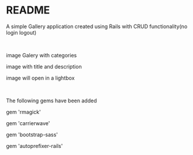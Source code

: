 # README

<p>A simple Gallery application created using Rails with CRUD functionality(no login logout)</p>
</br>
<p>image Galery with categories</p>
<p>image with title and description</p>
<p>image will open in a lightbox</p>
</br>
<p>The following gems have been added</p>
<p>gem 'rmagick'</p>
<p>gem 'carrierwave'</p>
<p>gem 'bootstrap-sass'</p>
<p>gem 'autoprefixer-rails'</p>
